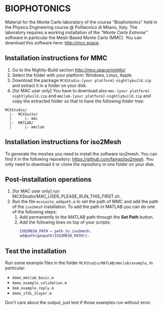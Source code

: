 # BIOPHOTONICS
Material for the Monte Carlo laboratory of the course "Biophotonics" held in the Physics Engineering course @ Politecnico di Milano, Italy.
The laboratory requires a working installation of the _"Monte Carlo Extreme"_ software in particular the Mesh-Based Monte Carlo (MMC).
You can download this software here: http://mcx.space.
## Installation instructions for MMC
1. Go to the Nightly-Build section http://mcx.space/nightly/
2. Select the folder with your platform: Windows, Linux, Apple.
3. Download the package
   ```MCXStudio-[your platform]-nightlybuild.zip``` and extract it in a folder on your disk.
5. [for MAC user only] You have to download also ```mmc-[your platform]-nightlybuild.zip``` and ```mmclab-[your platform]-nightlybuild.zip``` and copy the extracted folder so that to have the following folder tree:
```
MCXStudio/
  |-  MCXSuite/
  |      |- mmc
  |-  MATLAB/
  |      |- mmclab
```
## Installation instructions for iso2Mesh
To generate the meshes you need to install the software iso2mesh. You can find it in the following repository: https://github.com/fangq/iso2mesh. You only need to download it or clone the repository in one folder on your disk.
## Post-installation operations
1. [for MAC user only] run MCXStudio/MAC_USER_PLEASE_RUN_THIS_FIRST.sh.
2. Run the file ```mcxsuite_addpath.m``` to set the path of MMC and add the path of the ```iso2mesh``` installation. To add the path in MATLAB you can do one of the following steps:
   1. Add permanently to the MATLAB path through the **Set Path** button.
   2. Add the following lines on top of your scripts:
      ```matlab
      ISO2MESH_PATH = path_to_iso2mesh;
      addpath(genpath(ISO2MESH_PATH));
      ```
## Test the installation
Run some example files in the folder ```MCXStudio/MATLAB/mmclab/example```, in particular:
* ```demo_mmclab_basic.m```
* ```demo_example_validation.m```
* ```dem_example_reply.m```
* ```demo_sfdi_2layer.m```

Don't care about the output, just test if those examples run without error.


